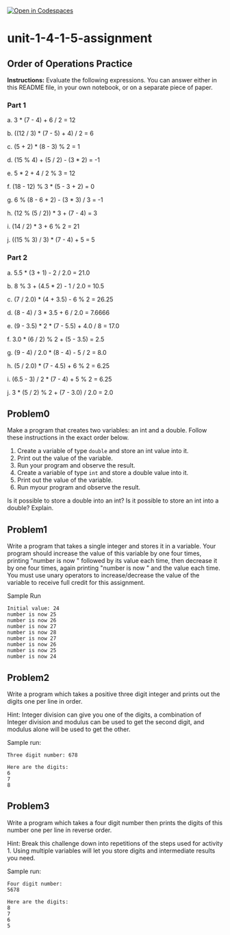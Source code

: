 [![Open in Codespaces](https://classroom.github.com/assets/launch-codespace-2972f46106e565e64193e422d61a12cf1da4916b45550586e14ef0a7c637dd04.svg)](https://classroom.github.com/open-in-codespaces?assignment_repo_id=15836993)
# unit-1-4-1-5-assignment

## Order of Operations Practice
**Instructions:** Evaluate the following expressions.  You can answer either in this README file, in your own notebook, or on a separate piece of paper.
### Part 1
a. 3 * (7 - 4) + 6 / 2 = 12

b. ((12 / 3) * (7 - 5) + 4) / 2 = 6

c. (5 + 2) * (8 - 3) % 2 = 1

d. (15 % 4) + (5 / 2) - (3 * 2) = -1

e. 5 * 2 + 4 / 2 % 3 = 12

f. (18 - 12) % 3 * (5 - 3 + 2) = 0

g. 6 % (8 - 6 + 2) - (3 * 3) / 3 = -1

h. (12 % (5 / 2)) * 3 + (7 - 4) = 3

i. (14 / 2) * 3 + 6 % 2 = 21

j. ((15 % 3) / 3) * (7 - 4) + 5 = 5

### Part 2
a. 5.5 * (3 + 1) - 2 / 2.0 = 21.0

b. 8 % 3 + (4.5 * 2) - 1 / 2.0 = 10.5

c. (7 / 2.0) * (4 + 3.5) - 6 % 2 = 26.25

d. (8 - 4) / 3 * 3.5 + 6 / 2.0 = 7.6666

e. (9 - 3.5) * 2 * (7 - 5.5) + 4.0 / 8 = 17.0

f. 3.0 * (6 / 2) % 2 + (5 - 3.5) = 2.5

g. (9 - 4) / 2.0 * (8 - 4) - 5 / 2 = 8.0

h. (5 / 2.0) * (7 - 4.5) + 6 % 2 = 6.25

i. (6.5 - 3) / 2 * (7 - 4) + 5 % 2 = 6.25

j. 3 * (5 / 2) % 2 + (7 - 3.0) / 2.0 = 2.0

## Problem0
Make a program that creates two variables: an int and a double.  Follow these instructions in the exact order below.
1. Create a variable of type `double` and store an int value into it.
2. Print out the value of the variable.
3. Run your program and observe the result.
4. Create a variable of type `int` and store a double value into it.
5. Print out the value of the variable.
6. Run myour program and observe the result.

Is it possible to store a double into an int?  Is it possible to store an int into a double?  Explain.

## Problem1
Write a program that takes a single integer and stores it in a variable. Your program should increase the value of this variable by one four times, printing "number is now " followed by its value each time, then decrease it by one four times, again printing "number is now " and the value each time. You must use unary operators to increase/decrease the value of the variable to receive full credit for this assignment.

Sample Run
```
Initial value: 24
number is now 25
number is now 26
number is now 27
number is now 28
number is now 27
number is now 26
number is now 25
number is now 24
```

## Problem2
Write a program which takes a positive three digit integer and prints out the digits one per line in order.

Hint: Integer division can give you one of the digits, a combination of Integer division and modulus can be used to get the second digit, and modulus alone will be used to get the other.

Sample run:
```
Three digit number: 678

Here are the digits:
6
7
8
```

## Problem3
Write a program which takes a four digit number then prints the digits of this number one per line in reverse order.

Hint: Break this challenge down into repetitions of the steps used for activity 1. Using multiple variables will let you store digits and intermediate results you need.

Sample run:
```
Four digit number:
5678

Here are the digits:
8
7
6
5
```
